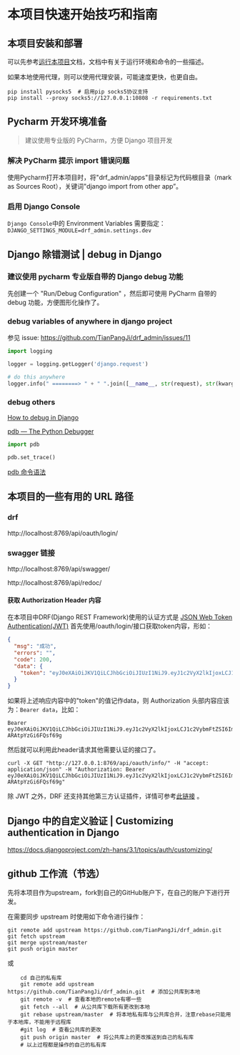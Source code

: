 # 本项目快速开始技巧和指南

## 本项目安装和部署

可以先参考[运行本项目](run_drf.md)文档，文档中有关于运行环境和命令的一些描述。

如果本地使用代理，则可以使用代理安装，可能速度更快，也更自由。

```shell
pip install pysocks5  # 启用pip socks5协议支持
pip install --proxy socks5://127.0.0.1:10808 -r requirements.txt
```

## Pycharm 开发环境准备

> 建议使用专业版的 PyCharm，方便 Django 项目开发

### 解决 PyCharm 提示 import 错误问题

使用Pycharm打开本项目时，将"drf_admin/apps"目录标记为代码根目录（mark as Sources Root），关键词"django import from other app”。

### 启用 Django Console

`Django Console`中的 Environment Variables 需要指定：`DJANGO_SETTINGS_MODULE=drf_admin.settings.dev`

## Django 除错测试 | debug in Django

### 建议使用 pycharm 专业版自带的 Django debug 功能

先创建一个 "Run/Debug Configuration" ，然后即可使用 PyCharm 自带的 debug 功能，方便图形化操作了。

### debug variables of anywhere in django project

参见 issue: https://github.com/TianPangJi/drf_admin/issues/11

```python
import logging

logger = logging.getLogger('django.request')

# do this anywhere
logger.info(" ========> " + " ".join([__name__, str(request), str(kwargs)]))
```

### debug others

[How to debug in Django](https://stackoverflow.com/questions/1118183/how-to-debug-in-django-the-good-way)

[pdb — The Python Debugger](https://docs.python.org/3/library/pdb.html)

```python
import pdb

pdb.set_trace()
```

[pdb 命令语法](https://docs.python.org/3/library/pdb.html#debugger-commands)

## 本项目的一些有用的 URL 路径

### drf

http://localhost:8769/api/oauth/login/

### swagger 链接

http://localhost:8769/api/swagger/

http://localhost:8769/api/redoc/

#### 获取 Authorization Header 内容

在本项目中DRF(Django REST Framework)使用的认证方式是 [JSON Web Token Authentication(JWT)](https://django-rest-framework-simplejwt.readthedocs.io/en/latest/getting_started.html#usage)
首先使用/oauth/login/接口获取token内容，形如：
```json
{
  "msg": "成功",
  "errors": "",
  "code": 200,
  "data": {
    "token": "eyJ0eXAiOiJKV1QiLCJhbGciOiJIUzI1NiJ9.eyJ1c2VyX2lkIjoxLCJ1c2VybmFtZSI6ImFkbWluIiwiZXhwIjoxNjE0MDY5NzkxLCJlbWFpbCI6InViZXJ1cmV5X3Vwc0AxNjMuY29tIiwib3JpZ19pYXQiOjE2MTM5ODMzOTF9.r1q4xhItyocOHvzXmd2aQQf6P-ARAtpYzGi6FQsf69g"
  }
}
```
如果将上述响应内容中的"token"的值记作data，则 Authorization 头部内容应该为：`Bearer data`，比如：
```text
Bearer eyJ0eXAiOiJKV1QiLCJhbGciOiJIUzI1NiJ9.eyJ1c2VyX2lkIjoxLCJ1c2VybmFtZSI6ImFkbWluIiwiZXhwIjoxNjE0MDY5NzkxLCJlbWFpbCI6InViZXJ1cmV5X3Vwc0AxNjMuY29tIiwib3JpZ19pYXQiOjE2MTM5ODMzOTF9.r1q4xhItyocOHvzXmd2aQQf6P-ARAtpYzGi6FQsf69g
```
然后就可以利用此header请求其他需要认证的接口了。
```shell
curl -X GET "http://127.0.0.1:8769/api/oauth/info/" -H "accept: application/json" -H "Authorization: Bearer eyJ0eXAiOiJKV1QiLCJhbGciOiJIUzI1NiJ9.eyJ1c2VyX2lkIjoxLCJ1c2VybmFtZSI6ImFkbWluIiwiZXhwIjoxNjE0MDY5NzkxLCJlbWFpbCI6InViZXJ1cmV5X3Vwc0AxNjMuY29tIiwib3JpZ19pYXQiOjE2MTM5ODMzOTF9.r1q4xhItyocOHvzXmd2aQQf6P-ARAtpYzGi6FQsf69g"
```

除 JWT 之外，DRF 还支持其他第三方认证插件，详情可参考[此链接](https://www.django-rest-framework.org/api-guide/authentication/) 。


## Django 中的自定义验证 | Customizing authentication in Django

https://docs.djangoproject.com/zh-hans/3.1/topics/auth/customizing/

## github 工作流（节选）

先将本项目作为upstream，fork到自己的GitHub账户下，在自己的账户下进行开发。

在需要同步 upstream 时使用如下命令进行操作：

```shell
git remote add upstream https://github.com/TianPangJi/drf_admin.git
git fetch upstream
git merge upstream/master
git push origin master
```

或

```shell
    cd 自己的私有库
    git remote add upstream https://github.com/TianPangJi/drf_admin.git  # 添加公共库到本地
    git remote -v  # 查看本地的remote有哪一些
    git fetch --all  # 从公共库下载所有更改到本地
    git rebase upstream/master  # 将本地私有库与公共库合并，注意rebase只能用于本地库，不能用于远程库
    #git log  # 查看公共库的更改
    git push origin master  # 将公共库上的更改推送到自己的私有库
    # 以上过程都是操作的自己的私有库
```
